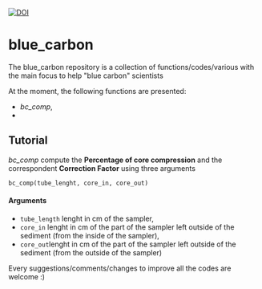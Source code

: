 [![DOI](https://zenodo.org/badge/336005552.svg)](https://zenodo.org/badge/latestdoi/336005552)

# blue_carbon

The blue_carbon repository is a collection of functions/codes/various with the main focus to help "blue carbon" scientists


At the moment, the following functions are presented:
-  *bc_comp*, 
- 


## Tutorial

*bc_comp* compute the **Percentage of core compression** and the correspondent **Correction Factor** using three arguments 

`bc_comp(tube_lenght, core_in, core_out)`

#### Arguments

- `tube_length` lenght in cm of the sampler,
- `core_in` lenght in cm of the part of the sampler left outside of the sediment (from the inside of the sampler),
- `core_out`lenght in cm of the part of the sampler left outside of the sediment (from the outside of the sampler)


Every suggestions/comments/changes to improve all the codes are welcome :)
